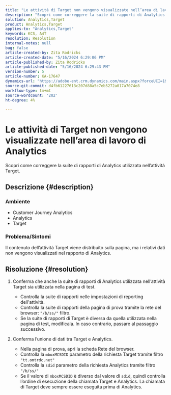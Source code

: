 ```yaml
---
title: "Le attività di Target non vengono visualizzate nell’area di lavoro di Analytics"
description: "Scopri come correggere la suite di rapporti di Analytics utilizzata nell’attività Target."
solution: Analytics,Target
product: Analytics,Target
applies-to: "Analytics,Target"
keywords: KCS, A4T
resolution: Resolution
internal-notes: null
bug: false
article-created-by: Zita Rodricks
article-created-date: "5/16/2024 6:29:06 PM"
article-published-by: Zita Rodricks
article-published-date: "5/16/2024 6:29:43 PM"
version-number: 5
article-number: KA-17647
dynamics-url: "https://adobe-ent.crm.dynamics.com/main.aspx?forceUCI=1&pagetype=entityrecord&etn=knowledgearticle&id=8fcb372a-b213-ef11-9f89-6045bd0298d4"
source-git-commit: d4fb61227613c207d88a5c7eb5272a017a7074e8
workflow-type: tm+mt
source-wordcount: '202'
ht-degree: 4%

---
```


# Le attività di Target non vengono visualizzate nell’area di lavoro di Analytics


Scopri come correggere la suite di rapporti di Analytics utilizzata nell’attività Target.

## Descrizione {#description}


### <b>Ambiente</b>

- Customer Journey Analytics
- Analytics
- Target




### <b>Problema/Sintomi</b>

Il contenuto dell’attività Target viene distribuito sulla pagina, ma i relativi dati non vengono visualizzati nel rapporto di Analytics.


## Risoluzione {#resolution}


1. Conferma che anche la suite di rapporti di Analytics utilizzata nell’attività Target sia utilizzata nella pagina di test.

   - Controlla la suite di rapporti nelle impostazioni di reporting dell&#39;attività.
   - Controlla la suite di rapporti della pagina di prova tramite la rete del browser: `"/b/ss/"` filtro.
   - Se la suite di rapporti di Target è diversa da quella utilizzata nella pagina di test, modificala. In caso contrario, passare al passaggio successivo.
2. Conferma l’unione di dati tra Target e Analytics.

   - Nella pagina di prova, apri la scheda Rete del browser.
   - Controlla la `mboxMCSDID` parametro della richiesta Target tramite filtro `"tt.omtrdc.net"`
   - Controlla la `sdid` parametro della richiesta Analytics tramite filtro `"/b/ss/"`
   - Se il valore di `mboxMCSDID` è diverso dal valore di `sdid`, quindi controlla l’ordine di esecuzione della chiamata Target e Analytics. La chiamata di Target deve sempre essere eseguita prima di Analytics.

